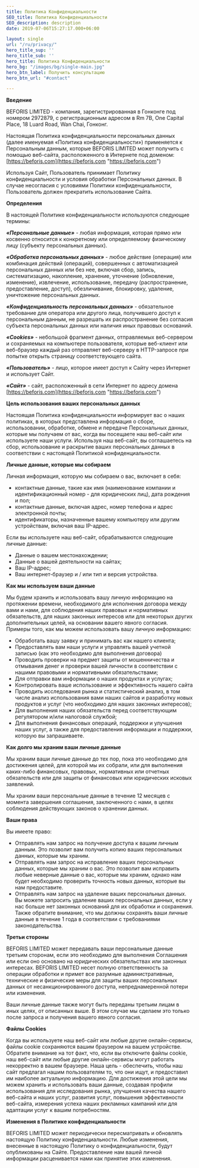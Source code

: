 ```yaml
---
title: Политика Конфиденциальности
SEO_title: Политика Конфиденциальности
SEO_description: description
date: 2019-07-06T15:27:17.000+06:00

layout: single
url: "/ru/privacy/"
hero_title_sup: ''
hero_title_sub: ''
hero_title: Политика Конфиденциальности
hero_bg: "/images/bg/single-main.jpg"
hero_btn_label: Получить консультацию
hero_btn_url: "#contact"

---
```

**Введение**

BEFORIS LIMITED - компания, зарегистрированная в Гонконге под номером 2972879, с регистрационным адресом в Rm 7B, One Capital Place, 18 Luard Road, Wan Chai, Гонконг.

Настоящая Политика конфиденциальности персональных данных (далее именуемая «Политика конфиденциальности») применяется к Персональным данным, которые BEFORIS LIMITED может получить с помощью веб-сайта, расположенного в Интернете под доменом: [https://beforis.com](https://beforis.com "https://beforis.com")

Используя Сайт, Пользователь принимает Политику конфиденциальности и условия обработки Персональных данных. В случае несогласия с условиями Политики конфиденциальности, Пользователь должен прекратить использование Сайта.

**Определения**

В настоящей Политике конфиденциальности используются следующие термины:

**_«Персональные данные»_** - любая информация, которая прямо или косвенно относится к конкретному или определяемому физическому лицу (субъекту персональных данных).

**_«Обработка персональных данных»_** - любое действие (операция) или комбинация действий (операций), совершенных с автоматизацией персональных данных или без нее, включая сбор, запись, систематизацию, накопление, хранение, уточнение (обновление, изменение), извлечение, использование, передачу (распространение, предоставление, доступ), обезличивание, блокировку, удаление, уничтожение персональных данных.

**_«Конфиденциальность персональных данных»_** - обязательное требование для оператора или другого лица, получившего доступ к персональным данным, не разрешать их распространение без согласия субъекта персональных данных или наличия иных правовых оснований.

**_«Cookies»_** - небольшой фрагмент данных, отправляемых веб-сервером и сохраняемых на компьютере пользователя, которые веб-клиент или веб-браузер каждый раз отправляет веб-серверу в HTTP-запросе при попытке открыть страницу соответствующего сайта.

**_«Пользователь»_** - лицо, которое имеет доступ к Сайту через Интернет и использует Сайт.

**_«Сайт»_** - сайт, расположенный в сети Интернет по адресу домена [https://beforis.com](https://beforis.com "https://beforis.com")

**Цель использования ваших персональных данных**

Настоящая Политика конфиденциальности информирует вас о наших политиках, в которых представлена информация о сборе, использовании, обработке, обмене и передаче Персональных данных, которые мы получаем от вас, когда вы посещаете наш веб-сайт или используете наши услуги. Используя наш веб-сайт, вы соглашаетесь на сбор, использование и раскрытие ваших персональных данных в соответствии с настоящей Политикой конфиденциальности.

**Личные данные, которые мы собираем**

Личная информация, которую мы собираем о вас, включает в себя:

* контактные данные, такие как имя (наименование компании и идентификационный номер - для юридических лиц), дата рождения и пол;
* контактные данные, включая адрес, номер телефона и адрес электронной почты;
* идентификаторы, назначенные вашему компьютеру или другим устройствам, включая ваш IP-адрес.

Если вы используете наш веб-сайт, обрабатываются следующие личные данные:

* Данные о вашем местонахождении;
* Данные о вашей деятельности на сайтах;
* Ваш IP-адрес;
* Ваш интернет-браузер и / или тип и версия устройства.

**Как мы используем ваши данные**

Мы будем хранить и использовать вашу личную информацию на протяжении времени, необходимого для исполнения договора между вами и нами, для соблюдения наших правовых и нормативных обязательств, для наших законных интересов или для некоторых других дополнительных целей, на основании вашего явного согласия. Примеры того, как мы можем использовать вашу личную информацию:

* Обработать вашу заявку и принимать вас как нашего клиента;
* Предоставлять вам наши услуги и управлять вашей учетной записью (как это необходимо для выполнения договора)
* Проводить проверки на предмет защиты от мошенничества и отмывания денег и проверки вашей личности в соответствии с нашими правовыми и нормативными обязательствами;
* Для отправки вам информации о наших продуктах и ​​услугах;
* Контролировать ваше использование и эффективность нашего сайта
* Проводить исследования рынка и статистический анализ, в том числе анализ использования вами наших сайтов и разработку новых продуктов и услуг (что необходимо для наших законных интересов);
* Для выполнения наших обязательств перед соответствующим регулятором и/или налоговой службой;
* Для выполнения финансовых операций, поддержки и улучшения наших услуг, а также для предоставления информации и поддержки, которую вы запрашиваете.

**Как долго мы храним ваши личные данные**

Мы храним ваши личные данные до тех пор, пока это необходимо для достижения целей, для которой мы их собрали, или для выполнения каких-либо финансовых, правовых, нормативных или отчетных обязательств или для защиты от финансовых или юридических исковых заявлений.

Мы храним ваши персональные данные в течение 12 месяцев с момента завершения соглашения, заключенного с нами, в целях соблюдения действующих законов о хранении данных.

**Ваши права**

Вы имеете право:

* Отправлять нам запрос на получение доступа к вашим личным данным. Это позволит вам получить копию ваших персональных данных, которые мы храним.
* Отправлять нам запрос на исправление ваших персональных данных, которые мы храним о вас. Это позволит вам исправить любые неверные данные о вас, которые мы храним, однако нам будет необходимо проверить точность новых данных, которые вы нам предоставите.
* Отправлять нам запрос на удаление ваших персональных данных. Вы можете запросить удаление ваших персональных данных, если у нас больше нет законных оснований для их обработки и сохранения. Также обратите внимание, что мы должны сохранять ваши личные данные в течение 1 года в соответствии с требованиями законодательства.

**Третьи стороны**

BEFORIS LIMITED может передавать ваши персональные данные третьим сторонам, если это необходимо для выполнения Соглашения или если оно основано на юридических обязательствах или законных интересах. BEFORIS LIMITED несет полную ответственность за операции обработки и примет все разумные административные, технические и физические меры для защиты ваших персональных данных от несанкционированного доступа, непреднамеренной потери или изменения.

Ваши личные данные также могут быть переданы третьим лицам в иных целях, от описанных выше. В этом случае мы сделаем это только после запроса и получения вашего явного согласия.

**Файлы Cookies**

Когда вы используете наш веб-сайт или любые другие онлайн-сервисы, файлы cookie сохраняются вашим браузером на вашем устройстве. Обратите внимание на тот факт, что, если вы отключите файлы cookie, наш веб-сайт или любые другие онлайн-сервисы могут работать некорректно в вашем браузере. Наша цель - обеспечить, чтобы наш сайт предлагал нашим пользователям то, что они ищут, и предоставил им наиболее актуальную информацию. Для достижения этой цели мы можем хранить и использовать ваши данные, создавая профили использования для исследования рынка, улучшения качества нашего веб-сайта и наших услуг, развития услуг, повышения эффективности веб-сайта, измерения успеха наших рекламных кампаний или для адаптации услуг к вашим потребностям.

**Изменения в Политике конфиденциальности**

BEFORIS LIMITED может периодически пересматривать и обновлять настоящую Политику конфиденциальности. Любые изменения, внесенные в настоящую Политику о конфиденциальности, будут опубликованы на Сайте. Предоставление нам вашей личной информации расценивается нами как принятие этих изменения.